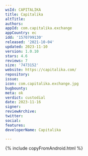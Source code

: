 ```yaml
---
wsId: CAPITALIKA
title: Capitalika
altTitle: 
authors: 
appId: com.capitalika.exchange
appCountry: ec
idd: '1570799130'
released: '2021-10-04'
updated: 2023-11-10
version: 1.0.10
stars: 4.6
reviews: 7
size: '7473152'
website: https://capitalika.com/
repository: 
issue: 
icon: com.capitalika.exchange.jpg
bugbounty: 
meta: ok
verdict: custodial
date: 2023-11-16
signer: 
reviewArchive: 
twitter: 
social: 
features: 
developerName: Capitalika

---
```


{% include copyFromAndroid.html %}
